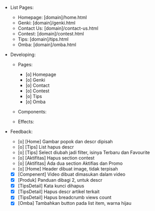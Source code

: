 - List Pages:
  - Homepage: [domain]/home.html
  - Genki: [domain]/genki.html
  - Contact Us: [domain]/contact-us.html
  - Contest: [domain]/contest.html
  - Tips: [domain]/tips.html
  - Omba: [domain]/omba.html

- Developing:
  - Pages:
    - [o] Homepage
    - [o] Genki
    - [o] Contact
    - [o] Contest
    - [o] Tips
    - [o] Omba
  
  - Components:
  
  - Effects:
  
- Feedback:
  - [o] [Home] Gambar popok dan descr dipisah
  - [o] [Tips] List hapus descr
  - [o] [Tips] Select diubah jadi filter, isinya Terbaru dan Favourite
  - [o] [Aktifitas] Hapus section contest
  - [o] [Aktifitas] Ada dua section Aktifias dan Promo
  - [o] [Home] Header dibuat image, tidak terpisah
  - [x] [Compenent] Video dibuat dimasukan dalam video
  - [x] [Produk] Panduan dibagi 2, untuk descr
  - [x] [TipsDetail] Kata kunci dihapus
  - [x] [TipsDetail] Hapus descr artikel terkait
  - [x] [TipsDetail] Hapus breadcrumb views count
  - [x] [Omba] Tambahkan button pada list item, warna hijau